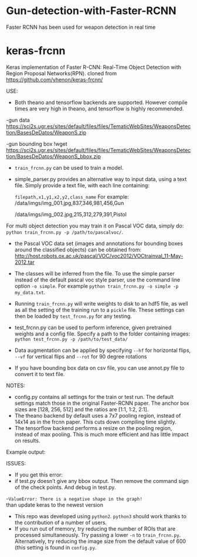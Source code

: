# Gun-detection-with-Faster-RCNN
Faster RCNN has been used for weapon detection in real time
# keras-frcnn
Keras implementation of Faster R-CNN: Real-Time Object Detection with Region Proposal Networks(RPN).
cloned from https://github.com/yhenon/keras-frcnn/

USE:
- Both theano and tensorflow backends are supported. However compile times are very high in theano, and tensorflow is highly recommended.

-gun data https://sci2s.ugr.es/sites/default/files/files/TematicWebSites/WeaponsDetection/BasesDeDatos/WeaponS.zip

-gun bounding box !wget https://sci2s.ugr.es/sites/default/files/files/TematicWebSites/WeaponsDetection/BasesDeDatos/WeaponS_bbox.zip
- `train_frcnn.py` can be used to train a model.
- simple_parser.py provides an alternative way to input data, using a text file. Simply provide a text file, with each
line containing:

    `filepath,x1,y1,x2,y2,class_name`
    For example:
    /data/imgs/img_001.jpg,837,346,981,456,Gun
    
    /data/imgs/img_002.jpg,215,312,279,391,Pistol
    
For multi object detection you may train it on Pascal VOC data, simply do:
`python train_frcnn.py -p /path/to/pascalvoc/`. 
- the Pascal VOC data set (images and annotations for bounding boxes around the classified objects) can be obtained from: http://host.robots.ox.ac.uk/pascal/VOC/voc2012/VOCtrainval_11-May-2012.tar
-	The classes will be inferred from the file. To use the simple parser instead of the default pascal voc style parser,
    use the command line option `-o simple`. For example `python train_frcnn.py -o simple -p my_data.txt`.

- Running `train_frcnn.py` will write weights to disk to an hdf5 file, as well as all the setting of the training run to a `pickle` file. These
settings can then be loaded by `test_frcnn.py` for any testing.

- test_frcnn.py can be used to perform inference, given pretrained weights and a config file. Specify a path to the folder containing
images:
    `python test_frcnn.py -p /path/to/test_data/`
- Data augmentation can be applied by specifying `--hf` for horizontal flips, `--vf` for vertical flips and `--rot` for 90 degree rotations

-	If you have bounding box data on csv file, you can use annot.py file to convert it to text file.

NOTES:
- config.py contains all settings for the train or test run. The default settings match those in the original Faster-RCNN
paper. The anchor box sizes are [128, 256, 512] and the ratios are [1:1, 1:2, 2:1].
- The theano backend by default uses a 7x7 pooling region, instead of 14x14 as in the frcnn paper. This cuts down compiling time slightly.
- The tensorflow backend performs a resize on the pooling region, instead of max pooling. This is much more efficient and has little impact on results.


Example output:

 
ISSUES:

- If you get this error:
- if test.py doesn’t give any bbox output. Then remove the command sign of the check points. And debug in test.py.

-`ValueError: There is a negative shape in the graph!`    
    than update keras to the newest version
- This repo was developed using `python2`. `python3` should work thanks to the contribution of a number of users.
- If you run out of memory, try reducing the number of ROIs that are processed simultaneously. Try passing a lower `-n` to `train_frcnn.py`. Alternatively, try reducing the image size from the default value of 600 (this setting is found in `config.py`.
